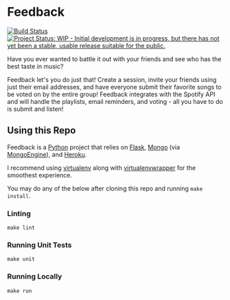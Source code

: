 # Feedback
[![Build Status](https://travis-ci.org/nathancoleman/feedback.svg?branch=master)](https://travis-ci.org/nathancoleman/feedback)
[![Project Status: WIP - Initial development is in progress, but there has not yet been a stable, usable release suitable for the public.](http://www.repostatus.org/badges/latest/wip.svg)](http://www.repostatus.org/#wip)

Have you ever wanted to battle it out with your friends and see who has the
best taste in music?

Feedback let's you do just that! Create a session, invite your friends using
just their email addresses, and have everyone submit their favorite songs to be
voted on by the entire group! Feedback integrates with the Spotify API and will
handle the playlists, email reminders, and voting - all you have to do is
submit and listen!

## Using this Repo
Feedback is a [Python](https://www.python.org/) project that relies on
[Flask](http://flask.pocoo.org/), [Mongo](https://www.mongodb.org/) (via [MongoEngine](http://mongoengine.org/)),
and [Heroku](https://www.heroku.com/).

I recommend using [virtualenv](http://www.virtualenv.org/en/latest/) along with
[virtualenvwrapper](http://virtualenvwrapper.readthedocs.org/en/latest/) for
the smoothest experience.

You may do any of the below after cloning this repo and running ```make install```.

### Linting
```
make lint
```

### Running Unit Tests
```
make unit
```

### Running Locally
```
make run
```
